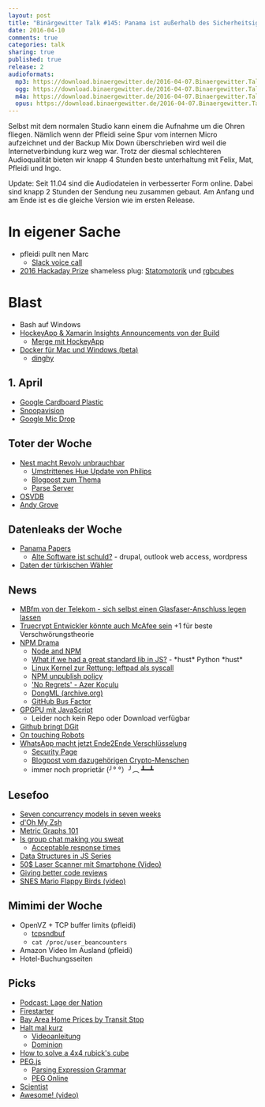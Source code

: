 ```yaml
---
layout: post
title: "Binärgewitter Talk #145: Panama ist außerhalb des Sicherheitsignoranzfensters"
date: 2016-04-10
comments: true
categories: talk
sharing: true
published: true
release: 2
audioformats:
  mp3: https://download.binaergewitter.de/2016-04-07.Binaergewitter.Talk.145.mp3
  ogg: https://download.binaergewitter.de/2016-04-07.Binaergewitter.Talk.145.ogg
  m4a: https://download.binaergewitter.de/2016-04-07.Binaergewitter.Talk.145.m4a
  opus: https://download.binaergewitter.de/2016-04-07.Binaergewitter.Talk.145.opus
---
```

Selbst mit dem normalen Studio kann einem die Aufnahme um die Ohren fliegen. Nämlich wenn der Pfleidi seine Spur vom internen Micro aufzeichnet und der Backup Mix Down überschrieben wird weil die Internetverbindung kurz weg war.
Trotz der diesmal schlechteren Audioqualität bieten wir knapp 4 Stunden beste unterhaltung mit Felix, Mat, Pfleidi und Ingo.

Update: Seit 11.04 sind die Audiodateien in verbesserter Form online. Dabei sind knapp 2 Stunden der Sendung neu zusammen gebaut. Am Anfang und am Ende ist es die gleiche Version wie im ersten Release.

# In eigener Sache

- pfleidi pullt nen Marc
    * [Slack voice call](http://techcrunch.com/2016/03/02/slack-calls/)
- [2016 Hackaday Prize](https://hackaday.io/prize) shameless plug: [Statomotorik](https://hackaday.io/project/10723-statomotorik) und [rgbcubes](https://hackaday.io/project/7172-rgbcubes-iot-finder)

# Blast

- Bash auf Windows
- [HockeyApp & Xamarin Insights Announcements von der Build](http://hockeyapp.net/blog/2016/03/31/welcome-xamarin-insights-users.html)
    * [Merge mit HockeyApp](https://www.xamarin.com/faq#hockeyapp)
- [Docker für Mac und Windows (beta)](https://blog.docker.com/2016/03/docker-for-mac-windows-beta/)
    * [dinghy](https://github.com/codekitchen/dinghy)

## 1. April

- [Google Cardboard Plastic](https://www.youtube.com/watch?v=VkOuShXpoKc)
- [Snoopavision](https://www.youtube.com/watch?v=DPEJB-FCItk)
- [Google Mic Drop](http://www.theverge.com/2016/4/1/11350056/google-gmail-mic-drop-joke-april-fools-day-apology)

## Toter der Woche

- [Nest macht Revolv unbrauchbar](http://www.computerbase.de/2016-04/hausautomation-nest-macht-smart-home-hub-revolv-unbrauchbar/)
    * [Umstrittenes Hue Update von Philips](http://www.golem.de/news/zigbee-bridge-philips-nimmt-umstrittenes-hue-update-zurueck-1512-118053.html)
    * [Blogpost zum Thema](https://medium.com/@arlogilbert/the-time-that-tony-fadell-sold-me-a-container-of-hummus-cb0941c762c1#.rjhcbsqtu)
    * [Parse Server](https://github.com/ParsePlatform/parse-server)
- [OSVDB](https://blog.osvdb.org/2016/04/05/osvdb-fin/)
- [Andy Grove](https://newsroom.intel.com/news-releases/andrew-s-grove-1936-2016/)

## Datenleaks der Woche

- [Panama Papers](http://www.darknet.org.uk/2016/04/panama-papers-leak/)
  * [Alte Software ist schuld?](http://wptavern.com/outdated-and-vulnerable-wordpress-and-drupal-versions-may-have-contributed-to-the-panama-papers-breach) - drupal, outlook web access, wordpress
- [Daten der türkischen Wähler](http://www.heise.de/newsticker/meldung/Persoenliche-Daten-von-49-Millionen-tuerkischen-Waehlern-veroeffentlicht-3161729.html)

## News

- [MBfm von der Telekom - sich selbst einen Glasfaser-Anschluss legen lassen](http://www.computerbase.de/2016-04/mehr-breitband-fuer-mich-telekom-glasfaser/)
- [Truecrypt Entwickler könnte auch McAfee sein](http://www.gulli.com/news/27307-truecrypt-erfinder-ist-offer-auch-drogendealer-und-auftragskiller-2016-04-04) +1 für beste Verschwörungstheorie
- [NPM Drama](https://medium.com/@azerbike/i-ve-just-liberated-my-modules-9045c06be67c)
    * [Node and NPM](http://www.haneycodes.net/npm-left-pad-have-we-forgotten-how-to-program/)
    * [What if we had a great standard lib in JS?](https://medium.com/@thomasfuchs/what-if-we-had-a-great-standard-library-in-javascript-52692342ee3f) - \*hust\* Python \*hust\*
    * [Linux Kernel zur Rettung: leftpad als syscall](https://lkml.org/lkml/2016/3/31/1108)
    * [NPM unpublish policy](http://blog.npmjs.org/post/141905368000/changes-to-npms-unpublish-policy)
    * ['No Regrets' - Azer Koçulu](http://www.theregister.co.uk/2016/03/29/npmgate_followup/)
    * [DongML (archive.org)](https://web.archive.org/web/20131208215153/https://github.com/moron5/dongml)
    * [GitHub Bus Factor](https://github.com/zats/github_bus_factor)
- [GPGPU mit JavaScript](http://gpu.rocks/)
    * Leider noch kein Repo oder Download verfügbar
- [Github bringt DGit](http://githubengineering.com/introducing-dgit/)
- [On touching Robots](https://hardware.slashdot.org/story/16/04/06/0128211/people-feel-weird-about-touching-robot-butts-researchers-find)
- [WhatsApp macht jetzt Ende2Ende Verschlüsselung](https://blog.whatsapp.com/10000618/end-to-end-encryption)
    * [Security Page](https://www.whatsapp.com/security/)
    * [Blogpost vom dazugehörigen Crypto-Menschen](https://whispersystems.org/blog/whatsapp-complete/)
    * immer noch proprietär (╯° °）╯︵ ┻━┻

## Lesefoo

- [Seven concurrency models in seven weeks](http://amzn.to/1S52wmn)
- [d'Oh My Zsh](https://medium.com/@robbyrussell/d-oh-my-zsh-af99ca54212c#.7ddx82gsa)
- [Metric Graphs 101](https://www.datadoghq.com/blog/timeseries-metric-graphs-101/)
- [Is group chat making you sweat](https://m.signalvnoise.com/is-group-chat-making-you-sweat-744659addf7d#.j87cticzk)
    * [Acceptable response times](https://twitter.com/DesignUXUI/status/715321345794379776)
- [Data Structures in JS Series](http://blog.benoitvallon.com/category/data-structures-in-javascript/)
- [50$ Laser Scanner mit Smartphone (Video)](https://www.youtube.com/watch?v=GvEOaBbyEZ0&nohtml5=False)
- [Giving better code reviews](https://medium.com/@mrjoelkemp/giving-better-code-reviews-16109e0fdd36)
- [SNES Mario Flappy Birds (video)](https://www.youtube.com/watch?time_continue=336&v=hB6eY73sLV0)

## Mimimi der Woche

- OpenVZ + TCP buffer limits (pfleidi)
    * [tcpsndbuf](https://wiki.openvz.org/UBC_secondary_parameters)
    * `cat /proc/user_beancounters`
- Amazon Video Im Ausland (pfleidi)
- Hotel-Buchungsseiten

## Picks

- [Podcast: Lage der Nation](http://lagedernation.org)
- [Firestarter](https://github.com/sphinx02/FireStarter)
- [Bay Area Home Prices by Transit Stop](http://www.estately.com/bay-area-home-affordability-transit-stop?largemap=true)
- [Halt mal kurz](http://www.amazon.de/gp/product/B019YZ6N3Y/ref=as_li_tl?ie=UTF8&camp=1638&creative=19454&creativeASIN=B019YZ6N3Y&linkCode=as2&tag=trektrip)
    * [Videoanleitung](https://m.youtube.com/watch?v=P1NUxAUrDAI )
    * [Dominion](http://www.amazon.de/Rio-Grande-Games-22501405-Basisspiel/dp/B00K1D2WM0/tag=krebsco-21)
- [How to solve a 4x4 rubick's cube](https://www.youtube.com/playlist?list=PLlSMUHu9g2KSh2oo3aj3xwLLgenwHQCV5)
- [PEG.js](http://pegjs.org/)
    * [Parsing Expression Grammar](https://en.wikipedia.org/wiki/Parsing_expression_grammar)
    * [PEG Online](http://pegjs.org/online)
- [Scientist](https://github.com/github/scientist)
- [Awesome! (video)](https://www.youtube.com/watch?v=A39o5tePYCc)
